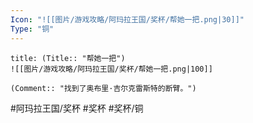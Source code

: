 ```yaml
---
Icon: "![[图片/游戏攻略/阿玛拉王国/奖杯/帮她一把.png|30]]"
Type: "铜"
---
```

```ad-common-bronze-trophy
title: (Title:: "帮她一把")
![[图片/游戏攻略/阿玛拉王国/奖杯/帮她一把.png|100]]

(Comment:: "找到了奥布里·吉尔克雷斯特的断臂。")
```

#阿玛拉王国/奖杯 #奖杯 #奖杯/铜
